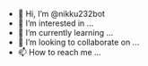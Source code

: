 - 👋 Hi, I’m @nikku232bot
- 👀 I’m interested in ...
- 🌱 I’m currently learning ...
- 💞️ I’m looking to collaborate on ...
- 📫 How to reach me ...

<!---
nikku232bot/nikku232bot is a ✨ special ✨ repository because its `README.md` (this file) appears on your GitHub profile.
You can click the Preview link to take a look at your changes.
--->

